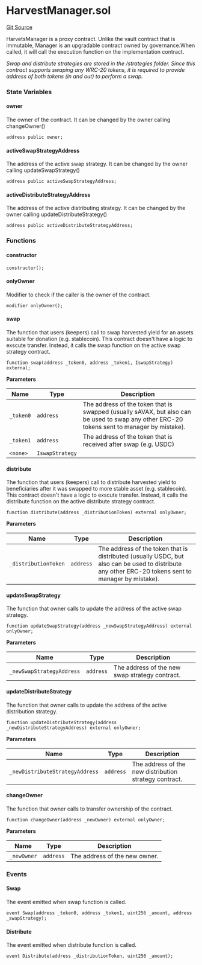 # HarvestManager.sol

[Git Source](https://github.com/Stake-for-Ukraine/sfu-savax/blob/855c70d84d498aafbcd341621f3e2d0d874da8ba/src/HarvestManager.sol)

HarvetsManager is a proxy contract. Unlike the vault contract that is immutable, Manager is an upgradable contract owned by governance.When called, it will call the execution function on the implementation contract.

_Swap and distribute strategies are stored in the /strategies folder. Since this contract supports swaping any WRC-20 tokens, it is required to provide address of both tokens (in and out) to perform a swap._

### State Variables

#### owner

The owner of the contract. It can be changed by the owner calling changeOwner()

```solidity
address public owner;
```

#### activeSwapStrategyAddress

The address of the active swap strategy. It can be changed by the owner calling updateSwapStrategy()

```solidity
address public activeSwapStrategyAddress;
```

#### activeDistributeStrategyAddress

The address of the active distributing strategy. It can be changed by the owner calling updateDistributeStrategy()

```solidity
address public activeDistributeStrategyAddress;
```

### Functions

#### constructor

```solidity
constructor();
```

#### onlyOwner

Modifier to check if the caller is the owner of the contract.

```solidity
modifier onlyOwner();
```

#### swap

The function that users (keepers) call to swap harvested yield for an assets suitable for donation (e.g. stablecoin). This contract doesn't have a logic to exscute transfer. Instead, it calls the swap function on the active swap strategy contract.

```solidity
function swap(address _token0, address _token1, IswapStrategy) external;
```

**Parameters**

| Name      | Type            | Description                                                                                                                                |
| --------- | --------------- | ------------------------------------------------------------------------------------------------------------------------------------------ |
| `_token0` | `address`       | The address of the token that is swapped (usually sAVAX, but also can be used to swap any other ERC-20 tokens sent to manager by mistake). |
| `_token1` | `address`       | The address of the token that is received after swap (e.g. USDC)                                                                           |
| `<none>`  | `IswapStrategy` |                                                                                                                                            |

#### distribute

The function that users (keepers) call to distribute harvested yield to beneficiaries after it was swapped to more stable asset (e.g. stablecoin). This contract doesn't have a logic to exscute transfer. Instead, it calls the distribute function on the active distribute strategy contract.

```solidity
function distribute(address _distributionToken) external onlyOwner;
```

**Parameters**

| Name                 | Type      | Description                                                                                                                                         |
| -------------------- | --------- | --------------------------------------------------------------------------------------------------------------------------------------------------- |
| `_distributionToken` | `address` | The address of the token that is distributed (usually USDC, but also can be used to distribute any other ERC-20 tokens sent to manager by mistake). |

#### updateSwapStrategy

The function that owner calls to update the address of the active swap strategy.

```solidity
function updateSwapStrategy(address _newSwapStrategyAddress) external onlyOwner;
```

**Parameters**

| Name                      | Type      | Description                                    |
| ------------------------- | --------- | ---------------------------------------------- |
| `_newSwapStrategyAddress` | `address` | The address of the new swap strategy contract. |

#### updateDistributeStrategy

The function that owner calls to update the address of the active distribution strategy.

```solidity
function updateDistributeStrategy(address _newDistributeStrategyAddress) external onlyOwner;
```

**Parameters**

| Name                            | Type      | Description                                            |
| ------------------------------- | --------- | ------------------------------------------------------ |
| `_newDistributeStrategyAddress` | `address` | The address of the new distribution strategy contract. |

#### changeOwner

The function that owner calls to transfer ownership of the contract.

```solidity
function changeOwner(address _newOwner) external onlyOwner;
```

**Parameters**

| Name        | Type      | Description                   |
| ----------- | --------- | ----------------------------- |
| `_newOwner` | `address` | The address of the new owner. |

### Events

#### Swap

The event emitted when swap function is called.

```solidity
event Swap(address _token0, address _token1, uint256 _amount, address _swapStrategy);
```

#### Distribute

The event emitted when distribute function is called.

```solidity
event Distribute(address _distributionToken, uint256 _amount);
```
